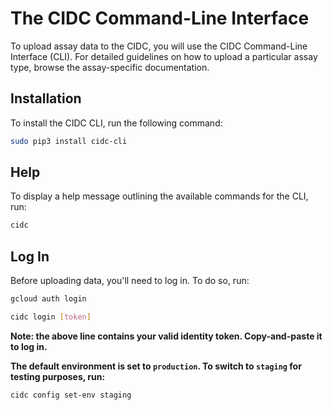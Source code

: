 # The CIDC Command-Line Interface

To upload assay data to the CIDC, you will use the CIDC Command-Line Interface (CLI). For detailed guidelines on how to upload a particular assay type, browse the assay-specific documentation.

## Installation
To install the CIDC CLI, run the following command:
```bash
sudo pip3 install cidc-cli
```
## Help
To display a help message outlining the available commands for the CLI, run:
```bash
cidc
```
## Log In
Before uploading data, you'll need to log in. To do so, run:
```bash
gcloud auth login
```
```bash
cidc login [token]
```
**Note: the above line contains your valid identity token. Copy-and-paste it to log in.**


**The default environment is set to `production`. To switch to `staging` for testing purposes, run:**
```bash
cidc config set-env staging
```
